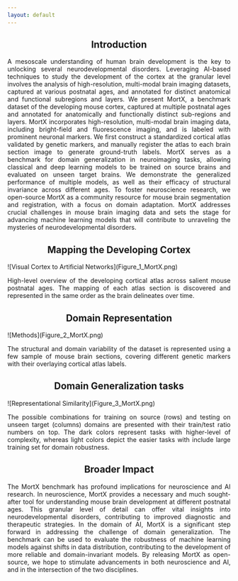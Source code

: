 ```yaml
---
layout: default
---
```


<h2 style="text-align: center;">Introduction</h2>
<p style="text-align: justify">A mesoscale understanding of human brain development is the key to unlocking several neurodevelopmental disorders. Leveraging AI-based techniques to study the development of the cortex at the granular level involves the analysis of high-resolution, multi-modal brain imaging datasets, captured at various postnatal ages, and annotated for distinct anatomical and functional subregions and layers. We present MortX, a benchmark dataset of the developing mouse cortex, captured at multiple postnatal ages and annotated for anatomically and functionally distinct sub-regions and layers. MortX incorporates high-resolution, multi-modal brain imaging data, including bright-field and fluorescence imaging, and is labeled with prominent neuronal markers. We first construct a standardized cortical atlas validated by genetic markers, and manually register the atlas to each brain section image to generate ground-truth labels. MortX serves as a benchmark for domain generalization in neuroimaging tasks, allowing classical and deep learning models to be trained on source brains and evaluated on unseen target brains. We demonstrate the generalized performance of multiple models, as well as their efficacy of structural invariance across different ages. To foster neuroscience research, we open-source MortX as a community resource for mouse brain segmentation and registration, with a focus on domain adaptation. MortX addresses crucial challenges in mouse brain imaging data and sets the stage for advancing machine learning models that will contribute to unraveling the mysteries of neurodevelopmental disorders.</p>

<h2 style="text-align: center;">Mapping the Developing Cortex</h2>
![Visual Cortex to Artificial Networks](Figure_1_MortX.png)
<p style="text-align: justify">High-level overview of the developing cortical atlas across salient mouse postnatal ages. The mapping of each atlas section is discovered and represented in the same order as the brain delineates over time.</p>

<h2 style="text-align: center;">Domain Representation</h2>
![Methods](Figure_2_MortX.png)
<p style="text-align: justify">The structural and domain variability of the dataset is represented using a few sample of mouse brain sections, covering different genetic markers with their overlaying cortical atlas labels.</p>

<h2 style="text-align: center">Domain Generalization tasks</h2>
![Representational Similarity](Figure_3_MortX.png)
<p style="text-align: justify">The possible combinations for training on source (rows) and testing on unseen target (columns) domains are presented with their train/test ratio numbers on top. The dark colors represent tasks with higher-level of complexity, whereas light colors depict the easier tasks with include large training set for domain robustness.</p>


<h2 style="text-align: center">Broader Impact</h2>
<p style="text-align: justify">The MortX benchmark has profound implications for neuroscience and AI research. In neuroscience, MortX provides a necessary and much sought-after tool for understanding mouse brain development at different postnatal ages. This granular level of detail can offer vital insights into neurodevelopmental disorders, contributing to improved diagnostic and therapeutic strategies. In the domain of AI, MortX is a significant step forward in addressing the challenge of domain generalization. The benchmark can be used to evaluate the robustness of machine learning models against shifts in data distribution, contributing to the development of more reliable and domain-invariant models. By releasing MortX as open-source, we hope to stimulate advancements in both neuroscience and AI, and in the intersection of the two disciplines.</p>



<!-- <script type="text/javascript" src="https://viewer.diagrams.net/js/viewer-static.min.js"></script> -->
